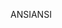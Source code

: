 <span data-ttu-id="13a61-101">ANSI</span><span class="sxs-lookup"><span data-stu-id="13a61-101">ANSI</span></span>